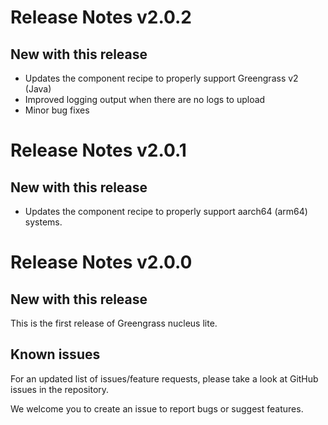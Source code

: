 # Release Notes v2.0.2

## New with this release

- Updates the component recipe to properly support Greengrass v2 (Java)
- Improved logging output when there are no logs to upload
- Minor bug fixes

# Release Notes v2.0.1

## New with this release

- Updates the component recipe to properly support aarch64 (arm64) systems.

# Release Notes v2.0.0

## New with this release

This is the first release of Greengrass nucleus lite.

## Known issues

For an updated list of issues/feature requests, please take a look at GitHub
issues in the repository.

We welcome you to create an issue to report bugs or suggest features.
